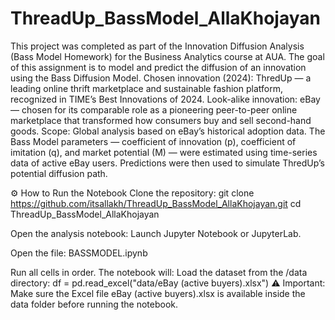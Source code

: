 # ThreadUp_BassModel_AllaKhojayan

This project was completed as part of the Innovation Diffusion Analysis (Bass Model Homework) for the Business Analytics course at AUA.
The goal of this assignment is to model and predict the diffusion of an innovation using the Bass Diffusion Model.
Chosen innovation (2024): ThredUp — a leading online thrift marketplace and sustainable fashion platform, recognized in TIME’s Best Innovations of 2024.
Look-alike innovation: eBay — chosen for its comparable role as a pioneering peer-to-peer online marketplace that transformed how consumers buy and sell second-hand goods.
Scope: Global analysis based on eBay’s historical adoption data.
The Bass Model parameters — coefficient of innovation (p), coefficient of imitation (q), and market potential (M) — were estimated using time-series data of active eBay users. Predictions were then used to simulate ThredUp’s potential diffusion path.

⚙️ How to Run the Notebook
Clone the repository:
git clone https://github.com/itsallakh/ThreadUp_BassModel_AllaKhojayan.git
cd ThreadUp_BassModel_AllaKhojayan

Open the analysis notebook:
Launch Jupyter Notebook or JupyterLab.

Open the file:
BASSMODEL.ipynb

Run all cells in order.
The notebook will:
Load the dataset from the /data directory:
df = pd.read_excel("data/eBay (active buyers).xlsx")
⚠️ Important: Make sure the Excel file eBay (active buyers).xlsx is available inside the data folder before running the notebook.
